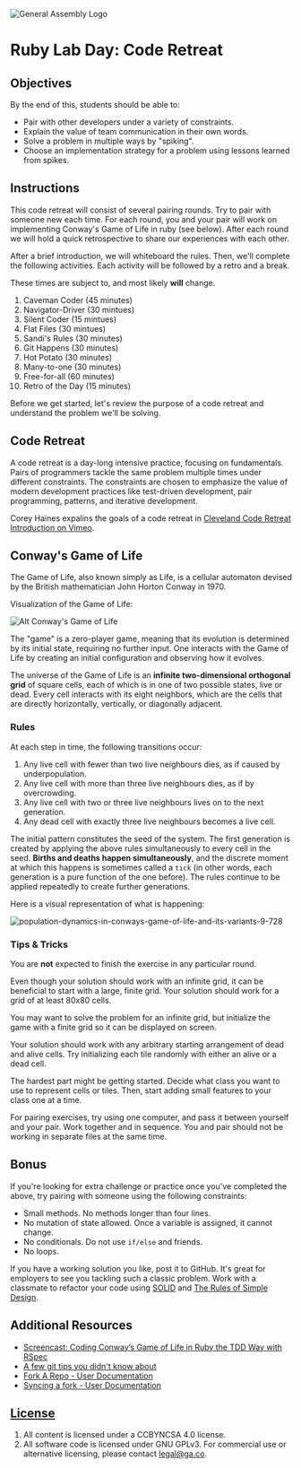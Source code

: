 ![General Assembly Logo](http://i.imgur.com/ke8USTq.png)

# Ruby Lab Day: Code Retreat

## Objectives

By the end of this, students should be able to:

-   Pair with other developers under a variety of constraints.
-   Explain the value of team communication in their own words.
-   Solve a problem in multiple ways by "spiking".
-   Choose an implementation strategy for a problem using lessons learned from
    spikes.

## Instructions

This code retreat will consist of several pairing rounds. Try to pair with
someone new each time. For each round, you and your pair will work on
implementing Conway's Game of Life in ruby (see below). After each round we will
hold a quick retrospective to share our experiences with each other.

<!--
Instructor note: Code should be deleted between each round. It's fun to watch
the looks on student faces when they hear this the first time.

For more ideas on challenges, check out
http://coderetreat.org/facilitating/activity-catalog
-->

After a brief introduction, we will whiteboard the rules. Then, we'll complete
the following activities. Each activity will be followed by a retro and a break.

These times are subject to, and most likely __will__ change.

1.  Caveman Coder (45 minutes)
1.  Navigator-Driver (30 mintues)
1.  Silent Coder (15 mintues)
1.  Flat Files (30 mintues)
1.  Sandi's Rules (30 minutes)
1.  Git Happens (30 minutes)
1.  Hot Potato (30 minutes)
1.  Many-to-one (30 minutes)
1.  Free-for-all (60 minutes)
1.  Retro of the Day (15 minutes)

<!--
1.  Caveman Coder: whiteboard only, switch with another team after 30 minutes
1.  Navigator-Driver: One types, the other dictates; switch every 15 minutes
1.  Silent Coder: no talking allowed in pair
1.  Flat Files: no nested conditionals
1.  Sandi's Rules: https://robots.thoughtbot.com/sandi-metz-rules-for-developers
1.  Git Happens: randomly during the exercise, lose any uncommitted code (git reset --hard HEAD~1)
1.  Hot Potato: only one can work at a time, switch 5 minutes, no communication,
    delete uncommitted code
1.  Many to one: One brave soul following the groups instructions.
1.  Free-for-all: no constraints

-->

Before we get started, let's review the purpose of a code retreat and understand
the problem we'll be solving.

## Code Retreat

A code retreat is a day-long intensive practice, focusing on fundamentals. Pairs
of programmers tackle the same problem multiple times under different
constraints. The constraints are chosen to emphasize the value of modern
development practices like test-driven development, pair programming, patterns,
and iterative development.

Corey Haines expalins the goals of a code retreat in [Cleveland Code Retreat
Introduction on Vimeo](http://vimeo.com/18955165).

## Conway's Game of Life

The Game of Life, also known simply as Life, is a cellular automaton devised by
the British mathematician John Horton Conway in 1970.

Visualization of the Game of Life:

![Alt Conway's Game of Life](http://upload.wikimedia.org/wikipedia/commons/e/e5/Gospers_glider_gun.gif)

<!--
Image from Population Dynamics(http://www.slideshare.net/pelikan/stars2012-finalpresentation)

-->

The "game" is a zero-player game, meaning that its evolution is determined by
its initial state, requiring no further input. One interacts with the Game of
Life by creating an initial configuration and observing how it evolves.

The universe of the Game of Life is an **infinite two-dimensional orthogonal
grid** of square cells, each of which is in one of two possible states, live or
dead. Every cell interacts with its eight neighbors, which are the cells that
are directly horizontally, vertically, or diagonally adjacent.

### Rules

At each step in time, the following transitions occur:

1.  Any live cell with fewer than two live neighbours dies, as if caused by
    underpopulation.
1.  Any live cell with more than three live neighbours dies, as if by
    overcrowding.
1.  Any live cell with two or three live neighbours lives on to the next
    generation.
1.  Any dead cell with exactly three live neighbours becomes a live cell.

The initial pattern constitutes the seed of the system. The first generation is
created by applying the above rules simultaneously to every cell in the seed.
**Births and deaths happen simultaneously**, and the discrete moment at which
this happens is sometimes called a `tick` (in other words, each generation is a
pure function of the one before). The rules continue to be applied repeatedly to
create further generations.

Here is a visual representation of what is happening:

![population-dynamics-in-conways-game-of-life-and-its-variants-9-728](https://cloud.githubusercontent.com/assets/10408784/17438008/b3013c1a-5aee-11e6-888c-65946800ebcd.jpg)

### Tips & Tricks

You are **not** expected to finish the exercise in any particular round.

Even though your solution should work with an infinite grid, it can be
beneficial to start with a large, finite grid. Your solution should work for a
grid of at least 80x80 cells.

You may want to solve the problem for an infinite grid, but initialize the game
with a finite grid so it can be displayed on screen.

Your solution should work with any arbitrary starting arrangement of dead and
alive cells. Try initializing each tile randomly with either an alive or a dead
cell.

The hardest part might be getting started. Decide what class you want to use to
represent cells or tiles. Then, start adding small features to your class one
at a time.

For pairing exercises, try using one computer, and pass it between yourself and
your pair. Work together and in sequence. You and pair should not be working in
separate files at the same time.

## Bonus

If you're looking for extra challenge or practice once you've completed the
above, try pairing with someone using the following constraints:

-   Small methods. No methods longer than four lines.
-   No mutation of state allowed. Once a variable is assigned, it cannot change.
-   No conditionals. Do not use `if/else` and friends.
-   No loops.

If you have a working solution you like, post it to GitHub. It's great for
employers to see you tackling such a classic problem. Work with a classmate to
refactor your code using
[SOLID](http://butunclebob.com/ArticleS.UncleBob.PrinciplesOfOod) and [The Rules
of Simple Design](http://xprogramming.com/classics/expemergentdesign/).

## Additional Resources

-   [Screencast: Coding Conway’s Game of Life in Ruby the TDD Way with RSpec](http://www.rubyinside.com/screencast-coding-conways-game-of-life-in-ruby-the-tdd-way-with-rspec-5564.html)
-   [A few git tips you didn't know about](http://mislav.uniqpath.com/2010/07/git-tips/)
-   [Fork A Repo - User Documentation](https://help.github.com/articles/fork-a-repo/)
-   [Syncing a fork - User Documentation](https://help.github.com/articles/syncing-a-fork/)

## [License](LICENSE)

1.  All content is licensed under a CC­BY­NC­SA 4.0 license.
1.  All software code is licensed under GNU GPLv3. For commercial use or alternative
licensing, please contact legal@ga.co.

